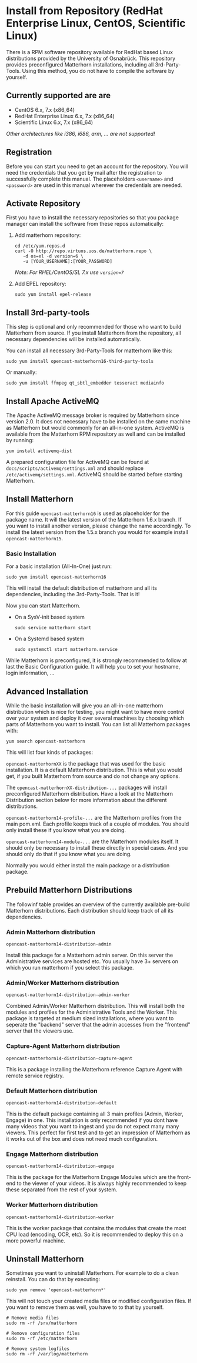 Install from Repository (RedHat Enterprise Linux, CentOS, Scientific Linux)
===========================================================================

There is a RPM software repository available for RedHat based Linux
distributions provided by the University of Osnabrück. This repository provides
preconfigured Matterhorn installations, including all 3rd-Party-Tools. Using
this method, you do not have to compile the software by yourself.


Currently supported are are
---------------------------

 - CentOS 6.x, 7.x (x86_64)
 - RedHat Enterprise Linux 6.x, 7.x (x86_64)
 - Scientific Linux 6.x, 7.x (x86_64)

*Other architectures like i386, i686, arm, … are not supported!*


Registration
------------

Before you can start you need to get an account for the repository. You will need the credentials that you get by mail
after the registration to successfully complete this manual. The placeholders `<username>` and `<password>` are used in
this manual wherever the credentials are needed.

Activate Repository
-------------------

First you have to install the necessary repositories so that you package manager can install the software from these repos automatically:

1. Add matterhorn repository:

    ```
    cd /etc/yum.repos.d
    curl -O http://repo.virtuos.uos.de/matterhorn.repo \
       -d os=el -d version=6 \
       -u [YOUR_USERNAME]:[YOUR_PASSWORD]
    ```

    *Note: For RHEL/CentOS/SL 7.x use `version=7`*

2. Add EPEL repository:

    ```
    sudo yum install epel-release
    ```

Install 3rd-party-tools
-----------------------

This step is optional and only recommended for those who want to build Matterhorn from source. If you install Matterhorn
from the repository, all necessary dependencies will be installed automatically.

You can install all necessary 3rd-Party-Tools for matterhorn like this:

```
sudo yum install opencast-matterhorn16-third-party-tools
```

Or manually:

```
sudo yum install ffmpeg qt_sbtl_embedder tesseract mediainfo
```


Install Apache ActiveMQ
-----------------------

The Apache ActiveMQ message broker is required by Matterhorn since version 2.0. It does not necessary have to be
installed on the same machine as Matterhorn but would commonly for an all-in-one system. ActiveMQ is available from the
Matterhorn RPM repository as well and can be installed by running:

    yum install activemq-dist

A prepared configuration file for ActiveMQ can be found at `docs/scripts/activemq/settings.xml` and should replace
`/etc/activemq/settings.xml`. ActiveMQ should be started before starting Matterhorn.


Install Matterhorn
------------------

For this guide `opencast-matterhorn16` is used as placeholder for the package name. It will the latest version of the
Matterhorn 1.6.x branch. If you want to install another version, please change the name accordingly. To install the
latest version from the 1.5.x branch you would for example install `opencast-matterhorn15`.

### Basic Installation

For a basic installation (All-In-One) just run:

```
sudo yum install opencast-matterhorn16
```

This will install the default distribution of matterhorn and all its dependencies, including the 3rd-Party-Tools.
That is it!

Now you can start Matterhorn.

 - On a SysV-init based system

    ```
    sudo service matterhorn start
    ```

 - On a Systemd based system

    ```
    sudo systemctl start matterhorn.service
    ```

While Matterhorn is preconfigured, it is strongly recommended to follow at last the Basic Configuration guide. It will
help you to set your hostname, login information, …


Advanced Installation
---------------------

While the basic installation will give you an all-in-one matterhorn distribution which is nice for testing, you might
want to have more control over your system and deploy it over several machines by choosing which parts of Matterhorn you
want to install. You can list all Matterhorn packages with:

```
yum search opencast-matterhorn
```

This will list four kinds of packages:

`opencast-matterhornXX` is the package that was used for the basic installation. It is a default Matterhorn
distribution.  This is what you would get, if you built Matterhorn from source and do not change any options.

The `opencast-matterhornXX-distribution-...` packages will install preconfigured Matterhorn distribution. Have a look at
the Matterhorn Distribution section below for more information about the different distributions.

`opencast-matterhorn14-profile-...` are the Matterhorn profiles from the main pom.xml. Each profile keeps track of a
couple of modules.  You should only install these if you know what you are doing.

`opencast-matterhorn14-module-...` are the Matterhorn modules itself. It should only be necessary to install these
directly in special cases.  And you should only do that if you know what you are doing.

Normally you would either install the main package or a distribution package.


Prebuild Matterhorn Distributions
---------------------------------

The followinf table provides an overview of the currently available pre-build Matterhorn distributions. Each
distribution should keep track of all its dependencies.

### Admin Matterhorn distribution

`opencast-matterhorn14-distribution-admin`

Install this package for a Matterhorn admin server. On this server the Administrative services are hosted etc. You
usually have 3+ servers on which you run matterhorn if you select this package.

### Admin/Worker Matterhorn distribution

`opencast-matterhorn14-distribution-admin-worker`

Combined Admin/Worker Matterhorn distribution. This will install both the modules and profiles for the Administrative
Tools and the Worker. This package is targeted at medium sized installations, where you want to seperate the "backend"
server that the admin accesses from the "frontend" server that the viewers use.

### Capture-Agent Matterhorn distribution

`opencast-matterhorn14-distribution-capture-agent`

This is a package installing the Matterhorn reference Capture Agent with remote
service registry.

### Default Matterhorn distribution

`opencast-matterhorn14-distribution-default`

This is the default package containing all 3 main profiles (Admin, Worker, Engage) in one. This installation is only
recommended if you dont have many videos that you want to ingest and you do not expect many many viewers. This perfect
for first test and to get an impression of Matterhorn as it works out of the box and does not need much configuration.

### Engage Matterhorn distribution

`opencast-matterhorn14-distribution-engage`

This is the package for the Matterhorn Engage Modules which are the front-end to the viewer of your videos. It is always
highly recommended to keep these separated from the rest of your system.

### Worker Matterhorn distribution

`opencast-matterhorn14-distribution-worker`

This is the worker package that contains the modules that create the most CPU load (encoding, OCR, etc). So it is
recommended to deploy this on a more powerful machine.


Uninstall Matterhorn
--------------------

Sometimes you want to uninstall Matterhorn. For example to do a clean reinstall. You can do that by executing:

```
sudo yum remove 'opencast-matterhorn*'
```

This will not touch your created media files or modified configuration files.  If you want to remove them as well, you
have to to that by yourself.

```
# Remove media files
sudo rm -rf /srv/matterhorn
 
# Remove configuration files
sudo rm -rf /etc/matterhorn

# Remove system logfiles
sudo rm -rf /var/log/matterhorn
```
